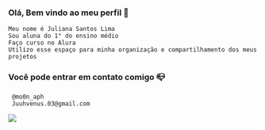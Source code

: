### Olá, Bem vindo ao meu perfil 🌛
 
    Meu nome é Juliana Santos Lima
    Sou aluna do 1° do ensino médio
    Faço curso no Alura
    Utilizo esse espaço para minha organização e compartilhamento dos meus projetos

  ### Você pode entrar em contato comigo 📪
     @mo0n_aph 
     Juuhvenus.03@gmail.com 

 ![](https://media1.tenor.com/m/CIYPCVocPckAAAAC/kuromi.gif)
